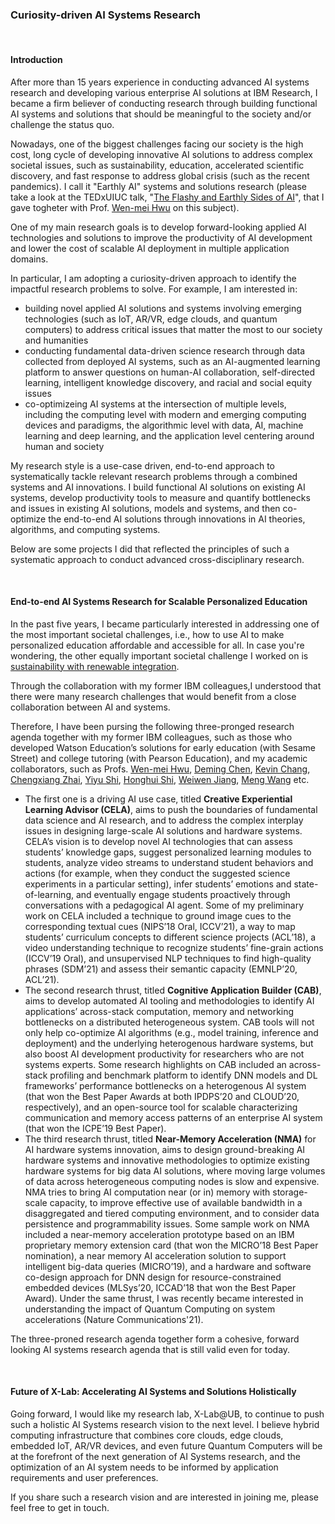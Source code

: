 <div class="block-title"><h3>Curiosity-driven AI Systems Research</h3></div>
<br>

#### Introduction

After more than 15 years experience in conducting advanced AI systems research and developing various enterprise AI solutions at IBM Research, I became a firm believer of conducting research through building functional AI systems and solutions that should be meaningful to the society and/or challenge the status quo.

Nowadays, one of the biggest challenges facing our society is the high cost, long cycle of developing innovative AI solutions to address complex societal issues, such as sustainability, education, accelerated scientific discovery, and fast response to address global crisis (such as the recent pandemics). I call it "Earthly AI" systems and solutions research (please take a look at the TEDxUIUC talk, "<a href="https://www.ted.com/talks/wen_mei_hwu_jinjun_xiong_the_flashy_and_earthly_sides_of_ai" target="_blank">The Flashy and Earthly Sides of AI</a>", that I gave togheter with Prof.  <a href="https://ece.illinois.edu/about/directory/faculty/w-hwu" target="_blank">Wen-mei Hwu</a> on this subject).

One of my main research goals is to develop forward-looking applied AI technologies and solutions to improve the productivity of AI development and lower the cost of scalable AI deployment in multiple application domains.

In particular, I am adopting a curiosity-driven approach to identify the impactful research problems to solve. For example, I am interested in:
- building novel applied AI solutions and systems involving emerging technologies (such as IoT, AR/VR, edge clouds, and quantum computers) to address critical issues that matter the most to our society and humanities
- conducting fundamental data-driven science research through data collected from deployed AI systems, such as an AI-augmented learning platform to answer questions on human-AI collaboration, self-directed learning, intelligent knowledge discovery, and racial and social equity issues
- co-optimizeing AI systems at the intersection of multiple levels, including the computing level with modern and emerging computing devices and paradigms, the algorithmic level with data, AI, machine learning and deep learning, and the application level centering around human and society

My research style is a use-case driven, end-to-end approach to systematically tackle relevant research problems through a combined systems and AI innovations. I build functional AI solutions on existing AI systems, develop productivity tools to measure and quantify bottlenecks and issues in existing AI solutions, models and systems, and then co-optimize the end-to-end AI solutions through innovations in AI theories, algorithms, and computing systems.

Below are some projects I did that reflected the principles of such a systematic approach to conduct advanced cross-disciplinary research.

<br>

#### End-to-end AI Systems Research for Scalable Personalized Education

In the past five years, I became particularly interested in addressing one of the most important societal challenges, i.e., how to use AI to make personalized education affordable and accessible for all. In case you're wondering, the other equally important societal challenge I worked on is <a href="https://www.ibm.com/news/ca/en/2012/10/25/s758316t94841i91.html" target="_blank">sustainability with renewable integration</a>.

Through the collaboration with my former IBM colleagues,I understood that there were many research challenges that would benefit from a close collaboration between AI and systems.

Therefore, I have been pursing the following three-pronged research agenda together with my former IBM colleagues,  such as those who developed Watson Education’s solutions for early education (with Sesame Street) and college tutoring (with Pearson Education), and my academic collaborators, such as Profs. <a href="https://ece.illinois.edu/about/directory/faculty/w-hwu" target="_blank">Wen-mei Hwu</a>, <a href="https://dchen.ece.illinois.edu/" target="_blank">Deming Chen</a>, <a href="http://www.forwarddatalab.org/kevinccchang" target="_blank">Kevin Chang</a>,  <a href="http://czhai.cs.illinois.edu/" target="_blank">Chengxiang Zhai</a>, <a href="https://engineering.nd.edu/faculty/yiyu-shi/" target="_blank">Yiyu Shi</a>, <a href="https://www.humphreyshi.com/" target="_blank">Honghui Shi</a>, <a href="https://jqub.github.io/categories/bio/" target="_blank">Weiwen Jiang</a>, <a href="https://sites.ecse.rpi.edu/~wang/" target="_blank">Meng Wang</a> etc.

- The first one is a driving AI use case, titled **Creative Experiential Learning Advisor (CELA)**, aims to push the boundaries of fundamental data science and AI research, and to address the complex interplay issues in designing large-scale AI solutions and hardware systems. CELA’s vision is to develop novel AI technologies that can assess students’ knowledge gaps, suggest personalized learning modules to students, analyze video streams to understand student behaviors and actions (for example, when they conduct the suggested science experiments in a particular setting), infer students’ emotions and state-of-learning, and eventually engage students proactively through conversations with a pedagogical AI agent.  Some of my preliminary work on CELA included a technique to ground image cues to the corresponding textual cues (NIPS’18 Oral, ICCV’21), a way to map students’ curriculum concepts to different science projects (ACL’18), a video understanding technique to recognize students’ fine-grain actions (ICCV’19 Oral), and unsupervised NLP techniques to find high-quality phrases (SDM’21) and assess their semantic capacity (EMNLP’20, ACL’21).
- The second research thrust, titled **Cognitive Application Builder (CAB)**, aims to develop automated AI tooling and methodologies to identify AI applications’ across-stack computation, memory and networking bottlenecks on a distributed heterogeneous system. CAB tools will not only help co-optimize AI algorithms (e.g., model training, inference and deployment) and the underlying heterogenous hardware systems, but also boost AI development productivity for researchers who are not systems experts.   Some research highlights on CAB included an across-stack profiling and benchmark platform to identify DNN models and DL frameworks’ performance bottlenecks on a heterogenous AI system (that won the Best Paper Awards at both IPDPS’20 and CLOUD’20, respectively), and an open-source tool for scalable characterizing communication and memory access patterns of an enterprise AI system (that won the ICPE’19 Best Paper).
- The third research thrust, titled **Near-Memory Acceleration (NMA)** for AI hardware systems innovation, aims to design ground-breaking AI hardware systems and innovative methodologies to optimize existing hardware systems for big data AI solutions, where moving large volumes of data across heterogeneous computing nodes is slow and expensive. NMA tries to bring AI computation near (or in) memory with storage-scale capacity, to improve effective use of available bandwidth in a disaggregated and tiered computing environment, and to consider data persistence and programmability issues. Some sample work on NMA included a near-memory acceleration prototype based on an IBM proprietary memory extension card (that won the MICRO’18 Best Paper nomination), a near memory AI acceleration solution to support intelligent big-data queries (MICRO’19), and a hardware and software co-design approach for DNN design for resource-constrained embedded devices (MLSys’20, ICCAD’18 that won the Best Paper Award). Under the same thrust, I was recently became interested in understanding the impact of Quantum Computing on system accelerations (Nature Communications'21).

The three-proned research agenda together form a cohesive, forward looking AI systems research agenda that is still valid even for today. 

<br>

#### Future of X-Lab: Accelerating AI Systems and Solutions Holistically

Going forward, I would like my research lab, X-Lab@UB, to continue to push such a holistic AI Systems research vision to the next level. I believe hybrid computing infrastructure that combines core clouds, edge clouds, embedded IoT, AR/VR devices, and even future Quantum Computers will be at the forefront of the next generation of AI Systems research, and the optimization of an AI system needs to be informed by application requirements and user preferences.

If you share such a research vision and are interested in joining me, please feel free to get in touch.
